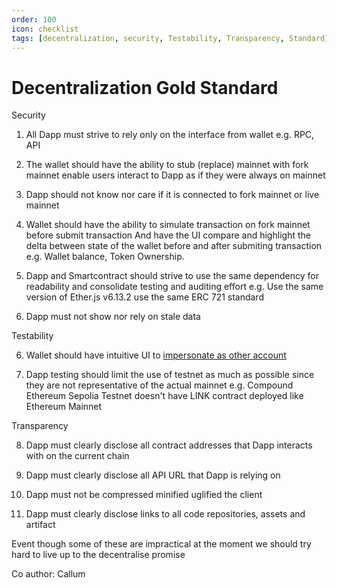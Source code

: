 ```yaml
---
order: 100
icon: checklist
tags: [decentralization, security, Testability, Transparency, Standard]
---
```


# Decentralization Gold Standard

Security
1. All Dapp must strive to rely only on the interface from wallet e.g. RPC, API

2. The wallet should have the ability to stub (replace) mainnet with fork mainnet  enable users interact to Dapp as if they were always on mainnet

3. Dapp should not know nor care if it is connected to fork mainnet or live mainnet

4. Wallet should have the ability to simulate transaction on fork mainnet before submit transaction And have the UI compare and highlight the delta between state of the wallet before and after submiting transaction e.g. Wallet balance, Token Ownership.

5. Dapp and Smartcontract should strive to use the same dependency for readability and consolidate testing and auditing effort e.g. Use the same version of Ether.js v6.13.2 use the same ERC 721 standard

6. Dapp must not show nor rely on stale data

Testability

6. Wallet should have intuitive UI to [impersonate as other account](https://yos.io/2021/09/11/real-world-contract-development-forking-mainnet/#impersonating-as-other-accounts)

7. Dapp testing should limit the use of testnet as much as possible since they are not representative of the actual mainnet e.g. Compound Ethereum Sepolia Testnet doesn't have LINK contract deployed like Ethereum Mainnet

Transparency

8. Dapp must clearly disclose all contract addresses that Dapp interacts with on the current chain

9. Dapp must clearly disclose all API URL that Dapp is relying on

10. Dapp must not be compressed minified uglified the client

11. Dapp must clearly disclose links to all code repositories, assets and artifact

Event though some of these are impractical at the moment we should try hard to live up to the decentralise promise

Co author: Callum
